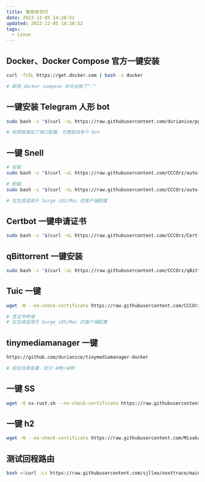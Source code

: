 ```yaml
---
title: 常用命令行
date: 2023-12-05 14:28:52
updated: 2023-12-05 14:28:52
tags:
  - Linux
---
```

## Docker、Docker Compose 官方一键安装
```bash
curl -fsSL https://get.docker.com | bash -s docker

# 新版 docker compose 命令去掉了“-”
```

## 一键安装 Telegram 人形 bot
```bash
sudo bash -c "$(curl -sL https://raw.githubusercontent.com/durianice/pgp-install/main/docker-install.sh)"

# 较原版增加了端口配置，方便启动多个 bot
```

## 一键 Snell
```bash
# 安装
sudo bash -c "$(curl -sL https://raw.githubusercontent.com/CCCOrz/auto-snell/main/install.sh)"

# 卸载 
sudo bash -c "$(curl -sL https://raw.githubusercontent.com/CCCOrz/auto-snell/main/uninstall.sh)"

# 仅生成适用于 Surge iOS/Mac 的客户端配置
```

## Certbot 一键申请证书
```bash
sudo bash -c "$(curl -sL https://raw.githubusercontent.com/CCCOrz/Cert-Cluster/main/start.sh)"
```

## qBittorrent 一键安装
```bash
sudo bash -c "$(curl -sL https://raw.githubusercontent.com/CCCOrz/qBittorrent-install/main/qBittorrent-install.sh)"
```

## Tuic 一键
```bash
wget -N --no-check-certificate https://raw.githubusercontent.com/CCCOrz/auto-tuic/main/tuic.sh && bash tuic.sh

# 含证书申请
# 仅生成适用于 Surge iOS/Mac 的客户端配置
```

## tinymediamanager 一键
```bash
https://github.com/durianice/tinymediamanager-docker

# 前往仓库查看，区分 AMD/ARM
```

## 一键 SS
```bash
wget -O ss-rust.sh --no-check-certificate https://raw.githubusercontent.com/xOS/Shadowsocks-Rust/master/ss-rust.sh && chmod +x ss-rust.sh && ./ss-rust.sh
```

## 一键 h2
```bash
wget -N --no-check-certificate https://raw.githubusercontent.com/Misaka-blog/hysteria-install/main/hy2/hysteria.sh && bash hysteria.sh
```

## 测试回程路由
```bash
bash <(curl -Ls https://raw.githubusercontent.com/sjlleo/nexttrace/main/nt_install.sh)
```

